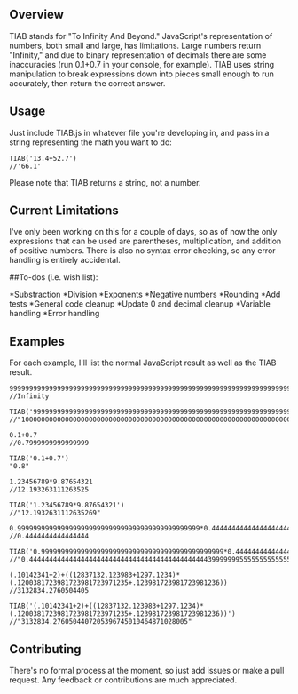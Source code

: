 
## Overview

TIAB stands for "To Infinity And Beyond."  JavaScript's representation of numbers, both small and large, has limitations.  Large numbers return "Infinity," and due to binary representation of decimals there are some inaccuracies (run 0.1+0.7 in your console, for example).  TIAB uses string manipulation to break expressions down into pieces small enough to run accurately, then return the correct answer.

## Usage

Just include TIAB.js in whatever file you're developing in, and pass in a string representing the math you want to do:

	TIAB('13.4+52.7') 
	//'66.1'

Please note that TIAB returns a string, not a number.

## Current Limitations

I've only been working on this for a couple of days, so as of now the only expressions that can be used are parentheses, multiplication, and addition of positive numbers.  There is also no syntax error checking, so any error handling is entirely accidental.

##To-dos (i.e. wish list):

*Substraction
*Division
*Exponents
*Negative numbers
*Rounding
*Add tests
*General code cleanup
*Update 0 and decimal cleanup
*Variable handling
*Error handling

## Examples

For each example, I'll list the normal JavaScript result as well as the TIAB result.

	99999999999999999999999999999999999999999999999999999999999999999999999999999999999999999999999999999999999999999999999999999999999999999999999999999999999999999999999999999999999999999999999999999999999999999999999999999999999999999999999999999999999999999999999999999999999999999999999999999999999999999999999999999999+1
	//Infinity

	TIAB('99999999999999999999999999999999999999999999999999999999999999999999999999999999999999999999999999999999999999999999999999999999999999999999999999999999999999999999999999999999999999999999999999999999999999999999999999999999999999999999999999999999999999999999999999999999999999999999999999999999999999999999999999999999+1')
	//"100000000000000000000000000000000000000000000000000000000000000000000000000000000000000000000000000000000000000000000000000000000000000000000000000000000000000000000000000000000000000000000000000000000000000000000000000000000000000000000000000000000000000000000000000000000000000000000000000000000000000000000000000000000"

	0.1+0.7
	//0.7999999999999999

	TIAB('0.1+0.7')
	"0.8"

	1.23456789*9.87654321
	//12.193263111263525

	TIAB('1.23456789*9.87654321')
	//"12.1932631112635269"

	0.9999999999999999999999999999999999999999999999*0.44444444444444444444444444444444444444444444444444444
	//0.4444444444444444

	TIAB('0.9999999999999999999999999999999999999999999999*0.44444444444444444444444444444444444444444444444444444')
	//"0.444444444444444444444444444444444444444444444399999995555555555555555555555555555555555555555555556"

	(.10142341+2)+((12837132.123983+1297.1234)*(.1200381723981723981723971235+.123981723981723981236))
	//3132834.2760504405
	
	TIAB('(.10142341+2)+((12837132.123983+1297.1234)*(.1200381723981723981723971235+.123981723981723981236))')
	//"3132834.2760504407205396745010464871028005"

## Contributing

There's no formal process at the moment, so just add issues or make a pull request.  Any feedback or contributions are much appreciated.  
